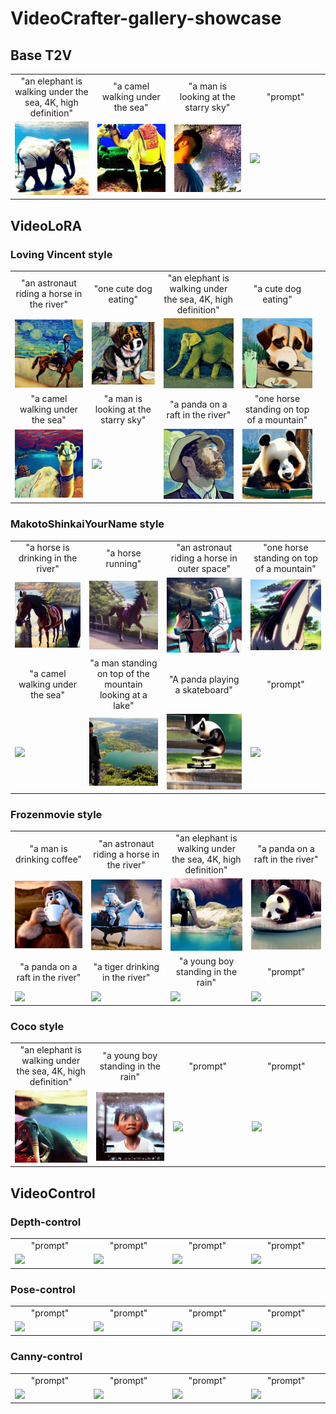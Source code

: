 # VideoCrafter-gallery-showcase



## Base T2V  

<table class="center">
  <td style="text-align:center;" width="170">"an elephant is walking under the sea, 4K, high definition"</td>
  <td style="text-align:center;" width="170">"a camel walking under the sea"</td>
  <td style="text-align:center;" width="170">"a man is looking at the starry sky"</td>
  <td style="text-align:center;" width="170">"prompt"</td>
  <tr>
  <td><img src=assets/base/an_elephant_is_walking_under_the_sea_4K_high_definition_base_t2v.gif width="170"></td>
  <td><img src=assets/base/a_camel_walking_under_the_sea_000184b41510b2c7bed0f5ad19165bf73b338b2babe.gif width="170"></td>
  <td><img src=assets/base/a_man_is_looking_at_the_starry_sky_000.gif width="170"></td>
  <td><img src=assets/base/xx.gif width="170"></td>
</table >

## VideoLoRA   
### Loving Vincent style
<table class="center">
  <td style="text-align:center;" width="170">"an astronaut riding a horse in the river"</td>
  <td style="text-align:center;" width="170">"one cute dog eating"</td>
  <td style="text-align:center;" width="170">"an elephant is walking under the sea, 4K, high definition"</td>
  <td style="text-align:center;" width="170">"a cute dog eating"</td>
<tr>
  <td><img src=assets/lora/vincent/an_astronaut_riding_a_horse_in_the_river_Loving_Vincent_style_000.gif width="170"></td>
  <td><img src=assets/lora/vincent/one_cute_dog_eating__Loving_Vincent_style_0008879b03b1153aa089e080027dcc51c11a8f64375.gif width="170"></td>
  <td><img src=assets/lora/vincent/an_elephant_is_walking_under_the_sea_4K_high_definition_loving_vincent_style.gif width="170"></td>
  <td><img src=assets/lora/vincent/a_cute_dog_eating_loving_vincent_style.gif width="170"></td>
<tr>
  <td style="text-align:center;" width="170">"a camel walking under the sea"</td>
  <td style="text-align:center;" width="170">"a man is looking at the starry sky"</td>
  <td style="text-align:center;" width="170">"a panda on a raft in the river"</td>
  <td style="text-align:center;" width="170">"one horse standing on top of a mountain"</td>
<tr>
  <td><img src=assets/lora/vincent/a_camel_walking_under_the_sea_Loving_Vincent_style_00102c0455e31871dae97fb21bb4decb7125942b07b.gif width="170"></td>  <td><img src=assets/base/xx.gif width="170"></td>
  <td><img src=assets/lora/vincent/a_man_is_looking_at_the_starry_sky_Loving_Vincent_style_0007732a1d1a3b5f0f8655cd4df9ea8304f4cbf3f3b.gif width="170"></td>
  <td><img src=assets/lora/vincent/A_panda_on_a_raft_in_the_river__Loving_Vincent_style_001e34bca14a261405bf5dde67f52799261cb2e8805.gif width="170"></td>
  <td><img src=assets/lora/vincent/one_horse_standing_on_top_of_a_mountain_Loving_Vincent_style_0005eb8dff8e467c7fc99d00d7429932ba0a357ac7e.gif width="170"></td>
</table >

### MakotoShinkaiYourName style
<table class="center">
  <td style="text-align:center;" width="170">"a horse is drinking in the river"</td>
  <td style="text-align:center;" width="170">"a horse running"</td>
  <td style="text-align:center;" width="170">"an astronaut riding a horse in outer space"</td>
  <td style="text-align:center;" width="170">"one horse standing on top of a mountain"</td>
<tr>
  <td><img src=assets/lora/yourname/a_horse_is_drinking_in_the_river_MakotoShinkaiYourName_style_000.gif width="170"></td>
  <td><img src=assets/lora/yourname/a_horse_running_MakotoShinkaiYourName_style_000745c0bd67dddd1c2dc73dc9464c6d99724f28000.gif width="170"></td>
  <td><img src=assets/lora/yourname/an_astronaut_riding_a_horse_in_outer_space_MakotoShinkaiYourName_style_000.gif width="170"></td>
  <td><img src=assets/lora/yourname/one_horse_standing_on_top_of_a_mountain_MakotoShinkaiYourName_style_000.gif width="170"></td>
<tr>
  <td style="text-align:center;" width="170">"a camel walking under the sea"</td>
  <td style="text-align:center;" width="170">"a man standing on top of the mountain looking at a lake"</td>
  <td style="text-align:center;" width="170">"A panda playing a skateboard"</td>
  <td style="text-align:center;" width="170">"prompt"</td>
<tr>
  <td><img src=assets/lora/yourname/a_camel_walking_under_the_sea_MakotoShinkaiYourName_style_001db1e8aa467f7bd290a9f351c2330297e3f24352a.mp4.gif width="170"></td>
  <td><img src=assets/lora/yourname/a_man_standing_on_top_of_the_mountain_looking_at_a_lake__MakotoShinkaiYourName_style_0012a1489b6eb9a03c15ccb8521424c9cbbeaabbba4.gif width="170"></td>
  <td><img src=assets/lora/yourname/A_panda__playing_a_skateboard_MakotoShinkaiYourName_style_0000604bd34eec269301d359b189b1c4f3830d6ae61.gif width="170"></td>
  <td><img src=assets/lora/yourname/xx.gif width="170"></td>
</table >

### Frozenmovie style 
<table class="center">
  <td style="text-align:center;" width="170">"a man is drinking coffee"</td>
  <td style="text-align:center;" width="170">"an astronaut riding a horse in the river"</td>
  <td style="text-align:center;" width="170">"an elephant is walking under the sea, 4K, high definition"</td>
  <td style="text-align:center;" width="170">"a panda on a raft in the river"</td>
  <tr>
  <td><img src=assets/lora/frozen/a_man_is_drinking_coffee_frozen_sytle.gif width="170"></td>
  <td><img src=assets/lora/frozen/astronaut_riding_a_horse_in_the_river_frozen_style.gif width="170"></td>
  <td><img src=assets/lora/frozen/an_elephant_is_walking_under_the_sea_4K_high_definition_frozen_style.gif width="170"></td>
  <td><img src=assets/lora/frozen/A_panda_on_a_raft_in_the_river__frozenmovie_style_00039bdc8c6bd38a8a72c3050a23558cfe2aef08581.gif width="170"></td>
<tr>
  <td style="text-align:center;" width="170">"a panda on a raft in the river"</td>
  <td style="text-align:center;" width="170">"a tiger drinking in the river"</td>
  <td style="text-align:center;" width="170">"a young boy standing in the rain"</td>
  <td style="text-align:center;" width="170">"prompt"</td>
<tr>
  <td><img src=assets/lora/frozen/A_panda_on_a_raft_in_the_river__MakotoShinkaiYourName_style_0008518b12aad4217fcba63c5f1e1220f3f3641a5aa.gif width="170"></td>
  <td><img src=assets/lora/frozen/a_tiger_drinking_in_the_river_MakotoShinkaiYourName_style_0008363cc16665c834ea90f1b1757f27ec26bdaa320.gif width="170"></td>
  <td><img src=assets/lora/frozen/a_young_boy_standing_in_the_rain_MakotoShinkaiYourName_style_00056e3b6a736010cf593c265fa36d6a9a6da0bc002.gif width="170"></td>
  <td><img src=assets/lora/frozen/xx.gif width="170"></td>
</table >

### Coco style
<table class="center">
  <td style="text-align:center;" width="170">"an elephant is walking under the sea, 4K, high definition"</td>
  <td style="text-align:center;" width="170">"a young boy standing in the rain"</td>
  <td style="text-align:center;" width="170">"prompt"</td>
  <td style="text-align:center;" width="170">"prompt"</td>
  <tr>
  <td><img src=assets/lora/coco/an_elephant_is_walking_under_the_sea_4K_high_definition_coco_style.gif width="170"></td>
  <td><img src=assets/lora/coco/a_young_boy_standing_in_the_rain_coco_style_000b2d9f288e2a2ee76bb08acaac2a75771862bc4ba.gif width="170"></td>
  <td><img src=assets/lora/coco/xx.gif width="170"></td>
  <td><img src=assets/lora/coco/xx.gif width="170"></td>
</table >

## VideoControl
### Depth-control 
<table class="center">
  <td style="text-align:center;" width="170">"prompt"</td>
  <td style="text-align:center;" width="170">"prompt"</td>
  <td style="text-align:center;" width="170">"prompt"</td>
  <td style="text-align:center;" width="170">"prompt"</td>
  <tr>
  <td><img src=assets/videocontrol/depth/xx.gif width="170"></td>
  <td><img src=assets/videocontrol/depth/xx.gif width="170"></td>
  <td><img src=assets/videocontrol/depth/xx.gif width="170"></td>
  <td><img src=assets/videocontrol/depth/xx.gif width="170"></td>
</table >

### Pose-control 
<table class="center">
  <td style="text-align:center;" width="170">"prompt"</td>
  <td style="text-align:center;" width="170">"prompt"</td>
  <td style="text-align:center;" width="170">"prompt"</td>
  <td style="text-align:center;" width="170">"prompt"</td>
  <tr>
  <td><img src=assets/videocontrol/pose/xx.gif width="170"></td>
  <td><img src=assets/videocontrol/pose/xx.gif width="170"></td>
  <td><img src=assets/videocontrol/pose/xx.gif width="170"></td>
  <td><img src=assets/videocontrol/pose/xx.gif width="170"></td>
</table >

### Canny-control 
<table class="center">
  <td style="text-align:center;" width="170">"prompt"</td>
  <td style="text-align:center;" width="170">"prompt"</td>
  <td style="text-align:center;" width="170">"prompt"</td>
  <td style="text-align:center;" width="170">"prompt"</td>
  <tr>
  <td><img src=assets/videocontrol/canny/xx.gif width="170"></td>
  <td><img src=assets/videocontrol/canny/xx.gif width="170"></td>
  <td><img src=assets/videocontrol/canny/xx.gif width="170"></td>
  <td><img src=assets/videocontrol/canny/xx.gif width="170"></td>
</table >
